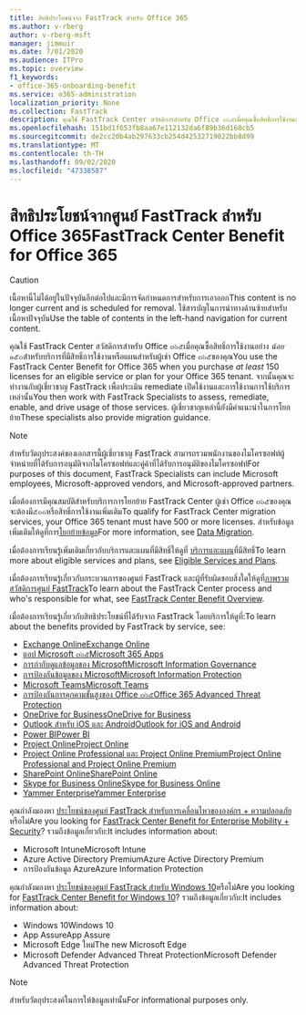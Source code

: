 ```yaml
---
title: สิทธิประโยชน์จาก FastTrack สำหรับ Office 365
ms.author: v-rberg
author: v-rberg-msft
manager: jimmuir
ms.date: 7/01/2020
ms.audience: ITPro
ms.topic: overview
f1_keywords:
- office-365-onboarding-benefit
ms.service: o365-administration
localization_priority: None
ms.collection: FastTrack
description: คุณใช้ FastTrack Center สวัสดิการสำหรับ Office ๓๖๕เมื่อคุณซื้อสิทธิ์การใช้งานอย่างน้อย๑๕๐สำหรับบริการที่มีสิทธิ์การใช้งานหรือแผนสำหรับผู้เช่า Office ๓๖๕ของคุณ จากนั้นคุณจะทำงานกับผู้เชี่ยวชาญ FastTrack เพื่อประเมิน remediate เปิดใช้งานและการใช้งานการใช้บริการเหล่านั้น ผู้เชี่ยวชาญเหล่านี้ยังมีคำแนะนำในการโยกย้าย
ms.openlocfilehash: 151bd1f653fb8aa67e112132da6f89b36d168cb5
ms.sourcegitcommit: de2cc20b4ab297633cb254d42532719022bb8d99
ms.translationtype: MT
ms.contentlocale: th-TH
ms.lasthandoff: 09/02/2020
ms.locfileid: "47338587"
---
```

# <a name="fasttrack-center-benefit-for-office-365"></a><span data-ttu-id="4ae6f-105">สิทธิประโยชน์จากศูนย์ FastTrack สำหรับ Office 365</span><span class="sxs-lookup"><span data-stu-id="4ae6f-105">FastTrack Center Benefit for Office 365</span></span>

> [!CAUTION]
> <span data-ttu-id="4ae6f-106">เนื้อหานี้ไม่ได้อยู่ในปัจจุบันอีกต่อไปและมีการจัดกำหนดการสำหรับการเอาออก</span><span class="sxs-lookup"><span data-stu-id="4ae6f-106">This content is no longer current and is scheduled for removal.</span></span> <span data-ttu-id="4ae6f-107">ใช้สารบัญในการนำทางด้านซ้ายสำหรับเนื้อหาปัจจุบัน</span><span class="sxs-lookup"><span data-stu-id="4ae6f-107">Use the table of contents in the left-hand navigation for current content.</span></span>

<span data-ttu-id="4ae6f-108">คุณใช้ FastTrack Center สวัสดิการสำหรับ Office ๓๖๕เมื่อคุณซื้อสิทธิ์การใช้งานอย่าง  *น้อย*  ๑๕๐สำหรับบริการที่มีสิทธิ์การใช้งานหรือแผนสำหรับผู้เช่า Office ๓๖๕ของคุณ</span><span class="sxs-lookup"><span data-stu-id="4ae6f-108">You use the FastTrack Center Benefit for Office 365 when you purchase  *at least*  150 licenses for an eligible service or plan for your Office 365 tenant.</span></span> <span data-ttu-id="4ae6f-109">จากนั้นคุณจะทำงานกับผู้เชี่ยวชาญ FastTrack เพื่อประเมิน remediate เปิดใช้งานและการใช้งานการใช้บริการเหล่านั้น</span><span class="sxs-lookup"><span data-stu-id="4ae6f-109">You then work with FastTrack Specialists to assess, remediate, enable, and drive usage of those services.</span></span> <span data-ttu-id="4ae6f-110">ผู้เชี่ยวชาญเหล่านี้ยังมีคำแนะนำในการโยกย้าย</span><span class="sxs-lookup"><span data-stu-id="4ae6f-110">These specialists also provide migration guidance.</span></span> 
  
> [!NOTE]
> <span data-ttu-id="4ae6f-111">สำหรับวัตถุประสงค์ของเอกสารนี้ผู้เชี่ยวชาญ FastTrack สามารถรวมพนักงานของไมโครซอฟท์ผู้จำหน่ายที่ได้รับการอนุมัติจากไมโครซอฟท์และคู่ค้าที่ได้รับการอนุมัติของไมโครซอฟท์</span><span class="sxs-lookup"><span data-stu-id="4ae6f-111">For purposes of this document, FastTrack Specialists can include Microsoft employees, Microsoft-approved vendors, and Microsoft-approved partners.</span></span> 
  
<span data-ttu-id="4ae6f-112">เมื่อต้องการมีคุณสมบัติสำหรับบริการการโยกย้าย FastTrack Center ผู้เช่า Office ๓๖๕ของคุณจะต้องมี๕๐๐หรือสิทธิ์การใช้งานเพิ่มเติม</span><span class="sxs-lookup"><span data-stu-id="4ae6f-112">To qualify for FastTrack Center migration services, your Office 365 tenant must have 500 or more licenses.</span></span> <span data-ttu-id="4ae6f-113">สำหรับข้อมูลเพิ่มเติมให้ดูที่การ[โยกย้ายข้อมูล](O365-data-migration.md)</span><span class="sxs-lookup"><span data-stu-id="4ae6f-113">For more information, see [Data Migration](O365-data-migration.md).</span></span>
  
<span data-ttu-id="4ae6f-114">เมื่อต้องการเรียนรู้เพิ่มเติมเกี่ยวกับบริการและแผนที่มีสิทธิ์ให้ดูที่ [บริการและแผน](M365-eligible-services-and-plans.md)ที่มีสิทธิ์</span><span class="sxs-lookup"><span data-stu-id="4ae6f-114">To learn more about eligible services and plans, see [Eligible Services and Plans](M365-eligible-services-and-plans.md).</span></span>
  
<span data-ttu-id="4ae6f-115">เมื่อต้องการเรียนรู้เกี่ยวกับกระบวนการของศูนย์ FastTrack และผู้ที่รับผิดชอบสิ่งใดให้ดูที่[ภาพรวมสวัสดิการศูนย์ FastTrack](O365-fasttrack-benefit-overview.md)</span><span class="sxs-lookup"><span data-stu-id="4ae6f-115">To learn about the FastTrack Center process and who's responsible for what, see [FastTrack Center Benefit Overview](O365-fasttrack-benefit-overview.md).</span></span>

<span data-ttu-id="4ae6f-116">เมื่อต้องการเรียนรู้เกี่ยวกับสิทธิประโยชน์ที่ได้รับจาก FastTrack โดยบริการให้ดูที่:</span><span class="sxs-lookup"><span data-stu-id="4ae6f-116">To learn about the benefits provided by FastTrack by service, see:</span></span>

- [<span data-ttu-id="4ae6f-117">Exchange Online</span><span class="sxs-lookup"><span data-stu-id="4ae6f-117">Exchange Online</span></span>](O365-fasttrack-responsibilities.md#exchange-online)
- [<span data-ttu-id="4ae6f-118">แอป Microsoft ๓๖๕</span><span class="sxs-lookup"><span data-stu-id="4ae6f-118">Microsoft 365 Apps</span></span>](O365-fasttrack-responsibilities.md#microsoft-365-apps)
- [<span data-ttu-id="4ae6f-119">การกำกับดูแลข้อมูลของ Microsoft</span><span class="sxs-lookup"><span data-stu-id="4ae6f-119">Microsoft Information Governance</span></span>](O365-fasttrack-responsibilities.md#microsoft-information-governance)
- [<span data-ttu-id="4ae6f-120">การป้องกันข้อมูลของ Microsoft</span><span class="sxs-lookup"><span data-stu-id="4ae6f-120">Microsoft Information Protection</span></span>](O365-fasttrack-responsibilities.md#microsoft-information-protection)
- [<span data-ttu-id="4ae6f-121">Microsoft Teams</span><span class="sxs-lookup"><span data-stu-id="4ae6f-121">Microsoft Teams</span></span>](O365-fasttrack-responsibilities.md#microsoft-teams)
- [<span data-ttu-id="4ae6f-122">การป้องกันการคุกคามขั้นสูงของ Office ๓๖๕</span><span class="sxs-lookup"><span data-stu-id="4ae6f-122">Office 365 Advanced Threat Protection</span></span>](O365-fasttrack-responsibilities.md#office-365-advanced-threat-protection)
- [<span data-ttu-id="4ae6f-123">OneDrive for Business</span><span class="sxs-lookup"><span data-stu-id="4ae6f-123">OneDrive for Business</span></span>](O365-fasttrack-responsibilities.md#onedrive-for-business)
- [<span data-ttu-id="4ae6f-124">Outlook สำหรับ iOS และ Android</span><span class="sxs-lookup"><span data-stu-id="4ae6f-124">Outlook for iOS and Android</span></span>](O365-fasttrack-responsibilities.md#outlook-for-ios-and-android)
- [<span data-ttu-id="4ae6f-125">Power BI</span><span class="sxs-lookup"><span data-stu-id="4ae6f-125">Power BI</span></span>](O365-fasttrack-responsibilities.md#power-bi)
- [<span data-ttu-id="4ae6f-126">Project Online</span><span class="sxs-lookup"><span data-stu-id="4ae6f-126">Project Online</span></span>](O365-fasttrack-responsibilities.md#project-online)
- [<span data-ttu-id="4ae6f-127">Project Online Professional และ Project Online Premium</span><span class="sxs-lookup"><span data-stu-id="4ae6f-127">Project Online Professional and Project Online Premium</span></span>](O365-fasttrack-responsibilities.md#project-online-professional-and-project-online-premium)
- [<span data-ttu-id="4ae6f-128">SharePoint Online</span><span class="sxs-lookup"><span data-stu-id="4ae6f-128">SharePoint Online</span></span>](O365-fasttrack-responsibilities.md#sharepoint-online)
- [<span data-ttu-id="4ae6f-129">Skype for Business Online</span><span class="sxs-lookup"><span data-stu-id="4ae6f-129">Skype for Business Online</span></span>](O365-fasttrack-responsibilities.md#skype-for-business-online)
- [<span data-ttu-id="4ae6f-130">Yammer Enterprise</span><span class="sxs-lookup"><span data-stu-id="4ae6f-130">Yammer Enterprise</span></span>](O365-fasttrack-responsibilities.md#yammer-enterprise)
  
<span data-ttu-id="4ae6f-131">คุณกำลังมองหา [ประโยชน์ของศูนย์ FastTrack สำหรับการเคลื่อนไหวขององค์กร + ความปลอดภัย](EMS-fasttrack-benefit-for-EMS.md)หรือไม่</span><span class="sxs-lookup"><span data-stu-id="4ae6f-131">Are you looking for [FastTrack Center Benefit for Enterprise Mobility + Security](EMS-fasttrack-benefit-for-EMS.md)?</span></span> <span data-ttu-id="4ae6f-132">รวมถึงข้อมูลเกี่ยวกับ:</span><span class="sxs-lookup"><span data-stu-id="4ae6f-132">It includes information about:</span></span>
  
- <span data-ttu-id="4ae6f-133">Microsoft Intune</span><span class="sxs-lookup"><span data-stu-id="4ae6f-133">Microsoft Intune</span></span>
- <span data-ttu-id="4ae6f-134">Azure Active Directory Premium</span><span class="sxs-lookup"><span data-stu-id="4ae6f-134">Azure Active Directory Premium</span></span> 
- <span data-ttu-id="4ae6f-135">การป้องกันข้อมูล Azure</span><span class="sxs-lookup"><span data-stu-id="4ae6f-135">Azure Information Protection</span></span>

<span data-ttu-id="4ae6f-136">คุณกำลังมองหา [ประโยชน์ของศูนย์ FastTrack สำหรับ Windows 10](Win-10-fasttrack-benefit-for-Windows-10.md)หรือไม่</span><span class="sxs-lookup"><span data-stu-id="4ae6f-136">Are you looking for [FastTrack Center Benefit for Windows 10](Win-10-fasttrack-benefit-for-Windows-10.md)?</span></span> <span data-ttu-id="4ae6f-137">รวมถึงข้อมูลเกี่ยวกับ:</span><span class="sxs-lookup"><span data-stu-id="4ae6f-137">It includes information about:</span></span>

- <span data-ttu-id="4ae6f-138">Windows 10</span><span class="sxs-lookup"><span data-stu-id="4ae6f-138">Windows 10</span></span>
- <span data-ttu-id="4ae6f-139">App Assure</span><span class="sxs-lookup"><span data-stu-id="4ae6f-139">App Assure</span></span>
- <span data-ttu-id="4ae6f-140">Microsoft Edge ใหม่</span><span class="sxs-lookup"><span data-stu-id="4ae6f-140">The new Microsoft Edge</span></span>
- <span data-ttu-id="4ae6f-141">Microsoft Defender Advanced Threat Protection</span><span class="sxs-lookup"><span data-stu-id="4ae6f-141">Microsoft Defender Advanced Threat Protection</span></span>
    
> [!NOTE]
> <span data-ttu-id="4ae6f-142">สำหรับวัตถุประสงค์ในการให้ข้อมูลเท่านั้น</span><span class="sxs-lookup"><span data-stu-id="4ae6f-142">For informational purposes only.</span></span> 

